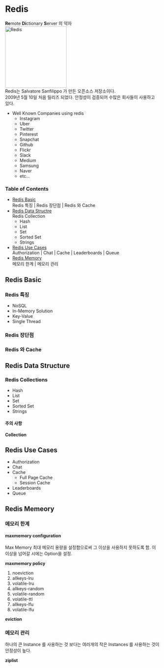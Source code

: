 # Redis
**Re**mote **Di**ctionary **S**erver 의 약자  
<img width="200" alt="Redis" src="https://user-images.githubusercontent.com/48475824/76482720-57bb1700-6458-11ea-8e1e-f666ad03f5c2.png">  
 Redis는 Salvatore Sanfilippo 가 만든 오픈소스 저장소이다.  
 2009년 5월 10일 처음 릴리즈 되었다. 안정성이 검증되어 수많은 회사들이 사용하고 있다.
 * Well Known Companies using redis
    * Instagram
    * Uber
    * Twitter
    * Pinterest
    * Snapchat
    * Github
    * Flickr
    * Slack
    * Medium
    * Samsung
    * Naver
    * etc...
 
 ### Table of Contents
 * [Redis Basic](#redis-basic)  
   Redis 특징 | Redis 장단점 | Redis 와 Cache
 * [Redis Data Structre](#redis-data-structure)  
   Redis Collection
   * Hash
   * List
   * Set
   * Sorted Set
   * Strings
 * [Redis Use Cases](#redis-use-cases)  
   Authorization | Chat | Cache | Leaderboards | Queue
 * [Redis Memory](#redis-memory)  
   메모리 한계 | 메모리 관리
   
 ## Redis Basic
 ### Redis 특징
 * NoSQL
 * In-Memory Solution
 * Key-Value
 * Single Thread
 
 ### Redis 장단점
 ### Redis 와 Cache
 
 
## Redis Data Structure
### Redis Collections
* Hash
* List
* Set
* Sorted Set
* Strings
#### 주의 사항
**Collection**

## Redis Use Cases
* Authorization
* Chat
* Cache
    * Full Page Cache
    * Session Cache
* Leaderboards
* Queue

## Redis Memeory
### 메모리 한계
#### maxmemory configuration  
Max Memory 최대 메모리 용량을 설정함으로써 그 이상을 사용하지 못하도록 함. 이 이상을 넘어갈 시에는 Option을 설정.  

**maxmemory policy**
1. noeviction
1. allkeys-lru
1. volatile-lru
1. allkeys-random
1. volatile-random
1. volatile-ttl
1. allkeys-lfu
1. volatile-lfu

**eviction**

 
### 메모리 관리  
하나의 큰 Instance 를 사용하는 것 보다는 여러개의 작은 Instances 를 사용하는 것이 안정성이 높다.

**ziplist**
